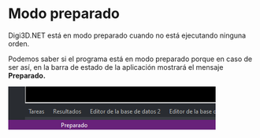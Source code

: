 # Modo preparado

Digi3D.NET está en modo preparado cuando no está ejecutando ninguna orden.

Podemos saber si el programa está en modo preparado porque en caso de ser así, en la barra de estado de la aplicación mostrará el mensaje **Preparado.**

![Barra de mensajes mostrando que está en modo preparado](../../../../../.gitbook/assets/modopreparado.png)
